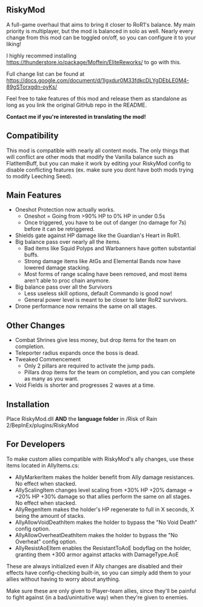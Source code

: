 ## RiskyMod
A full-game overhaul that aims to bring it closer to RoR1's balance. My main priority is multiplayer, but the mod is balanced in solo as well. Nearly every change from this mod can be toggled on/off, so you can configure it to your liking!

I highly recommed installing https://thunderstore.io/package/Moffein/EliteReworks/ to go with this.

Full change list can be found at https://docs.google.com/document/d/1Igxdur0M33fdkcDLYgDEbLE0M4-89gSTorxgdn-oyKs/

Feel free to take features of this mod and release them as standalone as long as you link the original GitHub repo in the README.

**Contact me if you're interested in translating the mod!**

## Compatibility

This mod is compatible with nearly all content mods. The only things that will conflict are other mods that modify the Vanilla balance such as FlatItemBuff, but you can make it work by editing your RiskyMod config to disable conflicting features (ex. make sure you dont have both mods trying to modify Leeching Seed).

## Main Features

- Oneshot Protection now actually works.
	- Oneshot = Going from >90% HP to 0% HP in under 0.5s
	- Once triggered, you have to be out of danger (no damage for 7s) before it can be retriggered.
- Shields gate against HP damage like the Guardian's Heart in RoR1.
- Big balance pass over nearly all the items.
	- Bad items like Squid Polyps and Warbanners have gotten substantial buffs.
	- Strong damage items like AtGs and Elemental Bands now have lowered damage stacking.
	- Most forms of range scaling have been removed, and most items aren't able to proc chain anymore.
- Big balance pass over all the Survivors
	- Less useless skill options, default Commando is good now!
	- General power level is meant to be closer to later RoR2 survivors.
- Drone performance now remains the same on all stages.

## Other Changes

- Combat Shrines give less money, but drop items for the team on completion.
- Teleporter radius expands once the boss is dead.
- Tweaked Commencement
	- Only 2 pillars are required to activate the jump pads.
	- Pillars drop items for the team on completion, and you can complete as many as you want.
- Void Fields is shorter and progresses 2 waves at a time.

## Installation
Place RiskyMod.dll **AND** the **language folder** in /Risk of Rain 2/BepInEx/plugins/RiskyMod
	
## For Developers

To make custom allies compatible with RiskyMod's ally changes, use these items located in AllyItems.cs:

- AllyMarkerItem makes the holder benefit from Ally damage resistances. No effect when stacked.
- AllyScalingItem changes level scaling from +30% HP +20% damage -> +20% HP +30% damage so that allies perform the same on all stages. No effect when stacked.
- AllyRegenItem makes the holder's HP regenerate to full in X seconds, X being the amount of stacks.
- AllyAllowVoidDeathItem makes the holder to bypass the "No Void Death" config option.
- AllyAllowOverheatDeathItem makes the holder to bypass the "No Overheat" config option.
- AllyResistAoEItem enables the ResistantToAoE bodyflag on the holder, granting them +300 armor against attacks with DamageType.AoE

These are always initialized even if Ally changes are disabled and their effects have config-checking built-in, so you can simply add them to your allies without having to worry about anything.

Make sure these are only given to Player-team allies, since they'll be painful to fight against (in a bad/unintuitive way) when they're given to enemies.